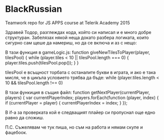 # BlackRussian
Teamwork repo for JS APPS course at Telerik Academy 2015

Здравей Тодор, разглеждах кода, който си написал и е много добре структуран. Забелязах някой неща докато разбера логиката, които сигурно сам щеше да намериш, но да се включа и аз с нещо:

В тази функция в gameLogic.js:
function giveNewTilesToPlayer(player, tilesPool) {
        while (player.tiles < 10 || tilesPool.length === 0) {
            player.tiles.push(tilesPool.pop());
        }
    }
    
tilesPool e всъщност торбата с останалите букви в играта, и ако е така мисля, че в цикъла условието трябва да бъде:
 while (player.tiles.length < 10 && tilesPool.length !== 0)
 
 В тази функиция в същия файл:
 function getNextPlayer(currentPlayer, players) {
        var currentPlayerIndex;
        players.forEach(function (player, index) {
            if (currentPlayer = player) {
                currentPlayerIndex = index;
            }
        });
        
В if-a за проверката кой е следващият плайер си пропуснал още едно равно да сложиш.

П.С. Съжелявам че тук пиша, но съм на работа и нямам скупе и фацебоок.
